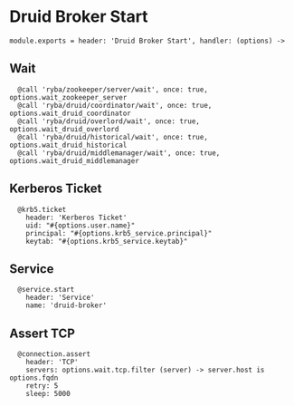 
# Druid Broker Start

    module.exports = header: 'Druid Broker Start', handler: (options) ->

## Wait

      @call 'ryba/zookeeper/server/wait', once: true, options.wait_zookeeper_server
      @call 'ryba/druid/coordinator/wait', once: true, options.wait_druid_coordinator
      @call 'ryba/druid/overlord/wait', once: true, options.wait_druid_overlord
      @call 'ryba/druid/historical/wait', once: true, options.wait_druid_historical
      @call 'ryba/druid/middlemanager/wait', once: true, options.wait_druid_middlemanager

## Kerberos Ticket

      @krb5.ticket
        header: 'Kerberos Ticket'
        uid: "#{options.user.name}"
        principal: "#{options.krb5_service.principal}"
        keytab: "#{options.krb5_service.keytab}"

## Service

      @service.start
        header: 'Service'
        name: 'druid-broker'
      
## Assert TCP

      @connection.assert
        header: 'TCP'
        servers: options.wait.tcp.filter (server) -> server.host is options.fqdn
        retry: 5
        sleep: 5000
